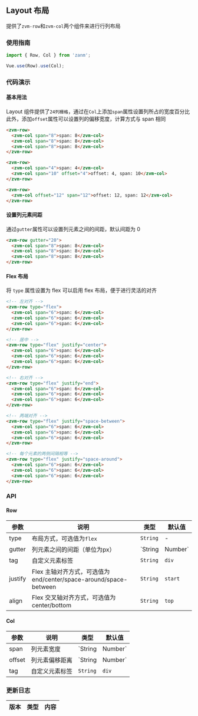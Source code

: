 ## Layout 布局

提供了`zvm-row`和`zvm-col`两个组件来进行行列布局

### 使用指南
``` javascript
import { Row, Col } from 'zanm';

Vue.use(Row).use(Col);
```

### 代码演示

#### 基本用法

Layout 组件提供了`24列栅格`，通过在`Col`上添加`span`属性设置列所占的宽度百分比    
此外，添加`offset`属性可以设置列的偏移宽度，计算方式与 span 相同

```html
<zvm-row>
  <zvm-col span="8">span: 8</zvm-col>
  <zvm-col span="8">span: 8</zvm-col>
  <zvm-col span="8">span: 8</zvm-col>
</zvm-row>

<zvm-row>
  <zvm-col span="4">span: 4</zvm-col>
  <zvm-col span="10" offset="4">offset: 4, span: 10</zvm-col>
</zvm-row>

<zvm-row>
  <zvm-col offset="12" span="12">offset: 12, span: 12</zvm-col>
</zvm-row>
```

#### 设置列元素间距

通过`gutter`属性可以设置列元素之间的间距，默认间距为 0

```html
<zvm-row gutter="20">
  <zvm-col span="8">span: 8</zvm-col>
  <zvm-col span="8">span: 8</zvm-col>
  <zvm-col span="8">span: 8</zvm-col>
</zvm-row>
```

#### Flex 布局

将 `type` 属性设置为 flex 可以启用 flex 布局，便于进行灵活的对齐

```html
<!-- 左对齐 -->
<zvm-row type="flex">
  <zvm-col span="6">span: 6</zvm-col>
  <zvm-col span="6">span: 6</zvm-col>
  <zvm-col span="6">span: 6</zvm-col>
</zvm-row>

<!-- 居中 -->
<zvm-row type="flex" justify="center">
  <zvm-col span="6">span: 6</zvm-col>
  <zvm-col span="6">span: 6</zvm-col>
  <zvm-col span="6">span: 6</zvm-col>
</zvm-row>

<!-- 右对齐 -->
<zvm-row type="flex" justify="end">
  <zvm-col span="6">span: 6</zvm-col>
  <zvm-col span="6">span: 6</zvm-col>
  <zvm-col span="6">span: 6</zvm-col>
</zvm-row>

<!-- 两端对齐 -->
<zvm-row type="flex" justify="space-between">
  <zvm-col span="6">span: 6</zvm-col>
  <zvm-col span="6">span: 6</zvm-col>
  <zvm-col span="6">span: 6</zvm-col>
</zvm-row>

<!-- 每个元素的两侧间隔相等 -->
<zvm-row type="flex" justify="space-around">
  <zvm-col span="6">span: 6</zvm-col>
  <zvm-col span="6">span: 6</zvm-col>
  <zvm-col span="6">span: 6</zvm-col>
</zvm-row>
```

### API

#### Row

| 参数 | 说明 | 类型 | 默认值 |
|-----------|-----------|-----------|-------------|
| type | 布局方式，可选值为`flex` | `String` | - |
| gutter | 列元素之间的间距（单位为px） | `String | Number` | - |
| tag | 自定义元素标签 | `String` | `div` |
| justify | Flex 主轴对齐方式，可选值为 end/center/space-around/space-between | `String` | `start` |
| align | Flex 交叉轴对齐方式，可选值为 center/bottom | `String` | `top` |

#### Col

| 参数 | 说明 | 类型 | 默认值 |
|-----------|-----------|-----------|-------------|
| span | 列元素宽度 | `String | Number` | - |
| offset | 列元素偏移距离 | `String | Number` | - |
| tag | 自定义元素标签 | `String` | `div` |

### 更新日志

| 版本 | 类型 | 内容 |
|-----------|-----------|-----------|
